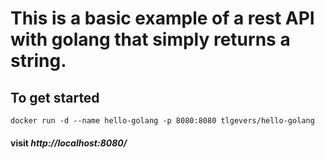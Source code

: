 # This is a basic example of a rest API with golang that simply returns a string.

## To get started

`docker run -d --name hello-golang -p 8080:8080 tlgevers/hello-golang`

#### visit _http://localhost:8080/_
